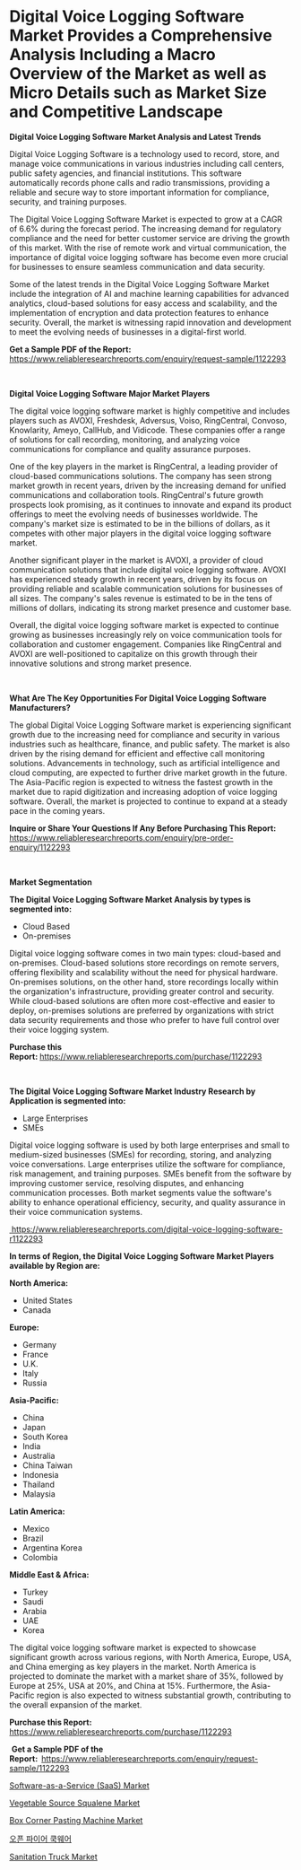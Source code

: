 <p><h1>Digital Voice Logging Software Market Provides a Comprehensive Analysis Including a Macro Overview of the Market as well as Micro Details such as Market Size and Competitive Landscape</h1></p><p><strong>Digital Voice Logging Software Market Analysis and Latest Trends</strong></p>
<p><p>Digital Voice Logging Software is a technology used to record, store, and manage voice communications in various industries including call centers, public safety agencies, and financial institutions. This software automatically records phone calls and radio transmissions, providing a reliable and secure way to store important information for compliance, security, and training purposes.</p><p>The Digital Voice Logging Software Market is expected to grow at a CAGR of 6.6% during the forecast period. The increasing demand for regulatory compliance and the need for better customer service are driving the growth of this market. With the rise of remote work and virtual communication, the importance of digital voice logging software has become even more crucial for businesses to ensure seamless communication and data security.</p><p>Some of the latest trends in the Digital Voice Logging Software Market include the integration of AI and machine learning capabilities for advanced analytics, cloud-based solutions for easy access and scalability, and the implementation of encryption and data protection features to enhance security. Overall, the market is witnessing rapid innovation and development to meet the evolving needs of businesses in a digital-first world.</p></p>
<p><strong>Get a Sample PDF of the Report:&nbsp;</strong> <a href="https://www.reliableresearchreports.com/enquiry/request-sample/1122293">https://www.reliableresearchreports.com/enquiry/request-sample/1122293</a></p>
<p>&nbsp;</p>
<p><strong>Digital Voice Logging Software Major Market Players</strong></p>
<p><p>The digital voice logging software market is highly competitive and includes players such as AVOXI, Freshdesk, Adversus, Voiso, RingCentral, Convoso, Knowlarity, Ameyo, CallHub, and Vidicode. These companies offer a range of solutions for call recording, monitoring, and analyzing voice communications for compliance and quality assurance purposes.</p><p>One of the key players in the market is RingCentral, a leading provider of cloud-based communications solutions. The company has seen strong market growth in recent years, driven by the increasing demand for unified communications and collaboration tools. RingCentral's future growth prospects look promising, as it continues to innovate and expand its product offerings to meet the evolving needs of businesses worldwide. The company's market size is estimated to be in the billions of dollars, as it competes with other major players in the digital voice logging software market.</p><p>Another significant player in the market is AVOXI, a provider of cloud communication solutions that include digital voice logging software. AVOXI has experienced steady growth in recent years, driven by its focus on providing reliable and scalable communication solutions for businesses of all sizes. The company's sales revenue is estimated to be in the tens of millions of dollars, indicating its strong market presence and customer base.</p><p>Overall, the digital voice logging software market is expected to continue growing as businesses increasingly rely on voice communication tools for collaboration and customer engagement. Companies like RingCentral and AVOXI are well-positioned to capitalize on this growth through their innovative solutions and strong market presence.</p></p>
<p>&nbsp;</p>
<p><strong>What Are The Key Opportunities For Digital Voice Logging Software Manufacturers?</strong></p>
<p><p>The global Digital Voice Logging Software market is experiencing significant growth due to the increasing need for compliance and security in various industries such as healthcare, finance, and public safety. The market is also driven by the rising demand for efficient and effective call monitoring solutions. Advancements in technology, such as artificial intelligence and cloud computing, are expected to further drive market growth in the future. The Asia-Pacific region is expected to witness the fastest growth in the market due to rapid digitization and increasing adoption of voice logging software. Overall, the market is projected to continue to expand at a steady pace in the coming years.</p></p>
<p><strong>Inquire or Share Your Questions If Any Before Purchasing This Report:</strong> <a href="https://www.reliableresearchreports.com/enquiry/pre-order-enquiry/1122293">https://www.reliableresearchreports.com/enquiry/pre-order-enquiry/1122293</a></p>
<p>&nbsp;</p>
<p><strong>Market Segmentation</strong></p>
<p><strong>The Digital Voice Logging Software Market Analysis by types is segmented into:</strong></p>
<p><ul><li>Cloud Based</li><li>On-premises</li></ul></p>
<p><p>Digital voice logging software comes in two main types: cloud-based and on-premises. Cloud-based solutions store recordings on remote servers, offering flexibility and scalability without the need for physical hardware. On-premises solutions, on the other hand, store recordings locally within the organization's infrastructure, providing greater control and security. While cloud-based solutions are often more cost-effective and easier to deploy, on-premises solutions are preferred by organizations with strict data security requirements and those who prefer to have full control over their voice logging system.</p></p>
<p><strong>Purchase this Report:&nbsp;</strong><a href="https://www.reliableresearchreports.com/purchase/1122293">https://www.reliableresearchreports.com/purchase/1122293</a></p>
<p>&nbsp;</p>
<p><strong>The Digital Voice Logging Software Market Industry Research by Application is segmented into:</strong></p>
<p><ul><li>Large Enterprises</li><li>SMEs</li></ul></p>
<p><p>Digital voice logging software is used by both large enterprises and small to medium-sized businesses (SMEs) for recording, storing, and analyzing voice conversations. Large enterprises utilize the software for compliance, risk management, and training purposes. SMEs benefit from the software by improving customer service, resolving disputes, and enhancing communication processes. Both market segments value the software's ability to enhance operational efficiency, security, and quality assurance in their voice communication systems.</p></p>
<p><a href="https://www.reliableresearchreports.com/digital-voice-logging-software-r1122293">&nbsp;https://www.reliableresearchreports.com/digital-voice-logging-software-r1122293</a></p>
<p><strong>In terms of Region, the Digital Voice Logging Software Market Players available by Region are:</strong></p>
<p>
    <p> <strong> North America: </strong>
        <ul>
            <li>United States</li>
            <li>Canada</li>
        </ul>
        </p> 
    <p> <strong> Europe: </strong>
        <ul>
            <li>Germany</li>
            <li>France</li>
            <li>U.K.</li>
            <li>Italy</li>
            <li>Russia</li>
        </ul>
        </p> 
    <p> <strong> Asia-Pacific: </strong>
        <ul>
            <li>China</li>
            <li>Japan</li>
            <li>South Korea</li>
            <li>India</li>
            <li>Australia</li>
            <li>China Taiwan</li>
            <li>Indonesia</li>
            <li>Thailand</li>
            <li>Malaysia</li>
        </ul>
        </p> 
    <p> <strong> Latin America: </strong>
        <ul>
            <li>Mexico</li>
            <li>Brazil</li>
            <li>Argentina Korea</li>
            <li>Colombia</li>
        </ul>
        </p> 
    <p> <strong> Middle East & Africa: </strong>
        <ul>
            <li>Turkey</li>
            <li>Saudi</li>
            <li>Arabia</li>
            <li>UAE</li>
            <li>Korea</li>
        </ul>
    </p>
    </p>
<p><p>The digital voice logging software market is expected to showcase significant growth across various regions, with North America, Europe, USA, and China emerging as key players in the market. North America is projected to dominate the market with a market share of 35%, followed by Europe at 25%, USA at 20%, and China at 15%. Furthermore, the Asia-Pacific region is also expected to witness substantial growth, contributing to the overall expansion of the market.</p></p>
<p><strong>Purchase this Report: </strong><a href="https://www.reliableresearchreports.com/purchase/1122293">https://www.reliableresearchreports.com/purchase/1122293</a></p>
<p>&nbsp;<strong>Get a Sample PDF of the Report:&nbsp;&nbsp;</strong><a href="https://www.reliableresearchreports.com/enquiry/request-sample/1122293">https://www.reliableresearchreports.com/enquiry/request-sample/1122293</a></p>
<p><strong></strong></p>
<p><p><a href="https://medium.com/@eujr673/software-as-a-service-saas-market-emerging-trends-and-future-prospects-for-period-from-2024-to-6e423287acbe">Software-as-a-Service (SaaS) Market</a></p><p><a href="https://medium.com/@eujr673/exploring-vegetable-source-squalene-market-dynamics-global-trends-and-future-growth-prospects-1ecfaba9e274">Vegetable Source Squalene Market</a></p><p><a href="https://issuu.com/reportprime-2/docs/box-corner-pasting-machine-market-size-2030.pptx">Box Corner Pasting Machine Market</a></p><p><a href="https://medium.com/@percyhagernes9778/%EA%B8%80%EB%A1%9C%EB%B2%8C-%EC%98%A4%ED%94%88-%ED%8C%8C%EC%9D%B4%EC%96%B4-%EC%9A%94%EB%A6%AC-%EC%9A%A9%ED%92%88-%EC%8B%9C%EC%9E%A5%EC%9D%98-%ED%8F%AC%EA%B4%84%EC%A0%81%EC%9D%B8-%EB%B6%84%EC%84%9D-%EC%84%B1%EC%9E%A5-%ED%8A%B8%EB%A0%8C%EB%93%9C-%EB%B0%8F-%EC%8B%9C%EC%9E%A5-%EC%98%88%EC%B8%A1-2024-2031-9312bdb9146c">오픈 파이어 쿡웨어</a></p><p><a href="https://issuu.com/reportprime-2/docs/sanitation-truck-market-size-2030.pptx">Sanitation Truck Market</a></p></p>